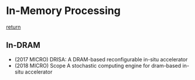 # In-Memory Processing
[return](../README.md)

## In-DRAM
- (2017 MICRO) DRISA: A DRAM-based reconfigurable in-situ accelerator
- (2018 MICRO) Scope A stochastic computing engine for dram-based in-situ accelerator